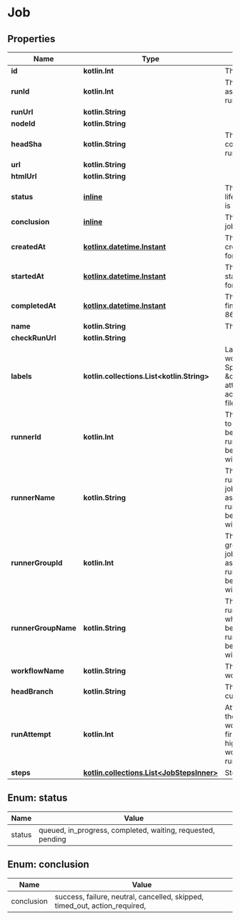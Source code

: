 
# Job

## Properties
Name | Type | Description | Notes
------------ | ------------- | ------------- | -------------
**id** | **kotlin.Int** | The id of the job. | 
**runId** | **kotlin.Int** | The id of the associated workflow run. | 
**runUrl** | **kotlin.String** |  | 
**nodeId** | **kotlin.String** |  | 
**headSha** | **kotlin.String** | The SHA of the commit that is being run. | 
**url** | **kotlin.String** |  | 
**htmlUrl** | **kotlin.String** |  | 
**status** | [**inline**](#Status) | The phase of the lifecycle that the job is currently in. | 
**conclusion** | [**inline**](#Conclusion) | The outcome of the job. | 
**createdAt** | [**kotlinx.datetime.Instant**](kotlinx.datetime.Instant.md) | The time that the job created, in ISO 8601 format. | 
**startedAt** | [**kotlinx.datetime.Instant**](kotlinx.datetime.Instant.md) | The time that the job started, in ISO 8601 format. | 
**completedAt** | [**kotlinx.datetime.Instant**](kotlinx.datetime.Instant.md) | The time that the job finished, in ISO 8601 format. | 
**name** | **kotlin.String** | The name of the job. | 
**checkRunUrl** | **kotlin.String** |  | 
**labels** | **kotlin.collections.List&lt;kotlin.String&gt;** | Labels for the workflow job. Specified by the \&quot;runs_on\&quot; attribute in the action&#39;s workflow file. | 
**runnerId** | **kotlin.Int** | The ID of the runner to which this job has been assigned. (If a runner hasn&#39;t yet been assigned, this will be null.) | 
**runnerName** | **kotlin.String** | The name of the runner to which this job has been assigned. (If a runner hasn&#39;t yet been assigned, this will be null.) | 
**runnerGroupId** | **kotlin.Int** | The ID of the runner group to which this job has been assigned. (If a runner hasn&#39;t yet been assigned, this will be null.) | 
**runnerGroupName** | **kotlin.String** | The name of the runner group to which this job has been assigned. (If a runner hasn&#39;t yet been assigned, this will be null.) | 
**workflowName** | **kotlin.String** | The name of the workflow. | 
**headBranch** | **kotlin.String** | The name of the current branch. | 
**runAttempt** | **kotlin.Int** | Attempt number of the associated workflow run, 1 for first attempt and higher if the workflow was re-run. |  [optional]
**steps** | [**kotlin.collections.List&lt;JobStepsInner&gt;**](JobStepsInner.md) | Steps in this job. |  [optional]


<a id="Status"></a>
## Enum: status
Name | Value
---- | -----
status | queued, in_progress, completed, waiting, requested, pending


<a id="Conclusion"></a>
## Enum: conclusion
Name | Value
---- | -----
conclusion | success, failure, neutral, cancelled, skipped, timed_out, action_required, 



